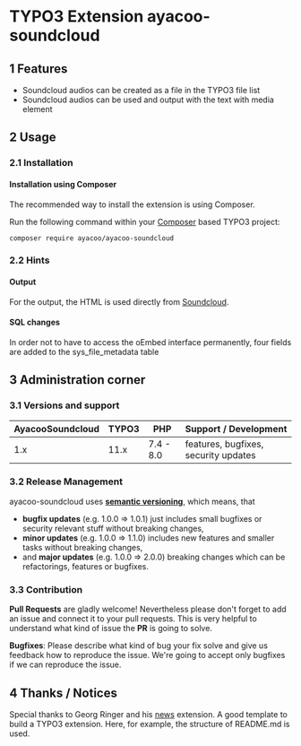 # TYPO3 Extension ayacoo-soundcloud

## 1 Features

* Soundcloud audios can be created as a file in the TYPO3 file list
* Soundcloud audios can be used and output with the text with media element

## 2 Usage

### 2.1 Installation

#### Installation using Composer

The recommended way to install the extension is using Composer.

Run the following command within your [Composer][1] based TYPO3 project:

```
composer require ayacoo/ayacoo-soundcloud
```

### 2.2 Hints

#### Output

For the output, the HTML is used directly from [Soundcloud][4].

#### SQL changes

In order not to have to access the oEmbed interface permanently, four fields are added to the sys_file_metadata table

## 3 Administration corner

### 3.1 Versions and support

| AyacooSoundcloud | TYPO3       | PHP       | Support / Development                   |
|------------------|-------------| ----------|---------------------------------------- |
| 1.x              | 11.x | 7.4 - 8.0 | features, bugfixes, security updates    |

### 3.2 Release Management

ayacoo-soundcloud uses [**semantic versioning**][2], which means, that

* **bugfix updates** (e.g. 1.0.0 => 1.0.1) just includes small bugfixes or security relevant stuff without breaking
  changes,
* **minor updates** (e.g. 1.0.0 => 1.1.0) includes new features and smaller tasks without breaking changes,
* and **major updates** (e.g. 1.0.0 => 2.0.0) breaking changes which can be refactorings, features or bugfixes.

### 3.3 Contribution

**Pull Requests** are gladly welcome! Nevertheless please don't forget to add an issue and connect it to your pull
requests. This
is very helpful to understand what kind of issue the **PR** is going to solve.

**Bugfixes**: Please describe what kind of bug your fix solve and give us feedback how to reproduce the issue. We're
going
to accept only bugfixes if we can reproduce the issue.

## 4 Thanks / Notices

Special thanks to Georg Ringer and his [news][3] extension. A good template to build a TYPO3 extension. Here, for
example, the structure of README.md is used.


[1]: https://getcomposer.org/

[2]: https://semver.org/

[3]: https://github.com/georgringer/news

[4]: https://developers.soundcloud.com/docs/oembed

